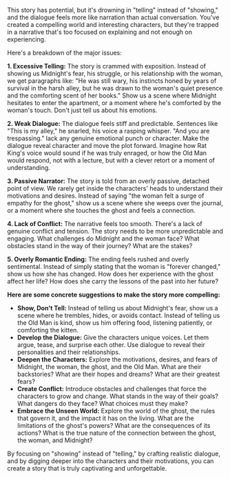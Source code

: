 This story has potential, but it's drowning in "telling" instead of "showing," and the dialogue feels more like narration than actual conversation. You've created a compelling world and interesting characters, but they're trapped in a narrative that's too focused on explaining and not enough on experiencing. 

Here's a breakdown of the major issues:

**1.  Excessive Telling:**  The story is crammed with exposition. Instead of showing us Midnight's fear, his struggle, or his relationship with the woman, we get paragraphs like:  "He was still wary, his instincts honed by years of survival in the harsh alley, but he was drawn to the woman's quiet presence and the comforting scent of her books."  Show us a scene where Midnight hesitates to enter the apartment, or a moment where he's comforted by the woman's touch.  Don't just tell us about his emotions. 

**2.  Weak Dialogue:** The dialogue feels stiff and predictable. Sentences like "This is my alley," he snarled, his voice a rasping whisper. "And you are trespassing."  lack any genuine emotional punch or character.  Make the dialogue reveal character and move the plot forward.  Imagine how Rat King's voice would sound if he was truly enraged, or how the Old Man would respond, not with a lecture, but with a clever retort or a moment of understanding.

**3.  Passive Narrator:**  The story is told from an overly passive, detached point of view. We rarely get inside the characters' heads to understand their motivations and desires.  Instead of saying "the woman felt a surge of empathy for the ghost," show us a scene where she weeps over the journal, or a moment where she touches the ghost and feels a connection. 

**4.  Lack of Conflict:** The narrative feels too smooth.  There's a lack of genuine conflict and tension.  The story needs to be more unpredictable and engaging.  What challenges do Midnight and the woman face?  What obstacles stand in the way of their journey?  What are the stakes?

**5.  Overly Romantic Ending:**  The ending feels rushed and overly sentimental.  Instead of simply stating that the woman is "forever changed," show us how she has changed.  How does her experience with the ghost affect her life?  How does she carry the lessons of the past into her future?

**Here are some concrete suggestions to make the story more compelling:**

* **Show, Don't Tell:**  Instead of telling us about Midnight's fear, show us a scene where he trembles, hides, or avoids contact.  Instead of telling us the Old Man is kind, show us him offering food, listening patiently, or comforting the kitten. 
* **Develop the Dialogue:**  Give the characters unique voices.  Let them argue, tease, and surprise each other.  Use dialogue to reveal their personalities and their relationships.
* **Deepen the Characters:**  Explore the motivations, desires, and fears of Midnight, the woman, the ghost, and the Old Man.  What are their backstories?  What are their hopes and dreams?  What are their greatest fears?
* **Create Conflict:**  Introduce obstacles and challenges that force the characters to grow and change.  What stands in the way of their goals?  What dangers do they face?  What choices must they make?
* **Embrace the Unseen World:**  Explore the world of the ghost, the rules that govern it, and the impact it has on the living.  What are the limitations of the ghost's powers?  What are the consequences of its actions?  What is the true nature of the connection between the ghost, the woman, and Midnight?

By focusing on "showing" instead of "telling," by crafting realistic dialogue, and by digging deeper into the characters and their motivations, you can create a story that is truly captivating and unforgettable. 

